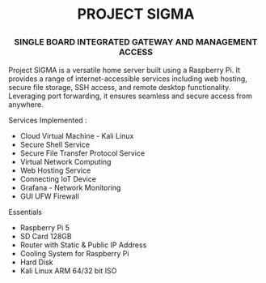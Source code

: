 <h1>
  <p align="center">
    PROJECT SIGMA
  </p>
</h1>

<h3>
  <p align="center">
    SINGLE BOARD INTEGRATED GATEWAY AND MANAGEMENT ACCESS
  </p>
</h3>

<p>
  Project SIGMA is a versatile home server built using a Raspberry Pi. It provides a range of internet-accessible services including web hosting, secure file storage, SSH access, and remote desktop functionality. Leveraging port forwarding, it ensures seamless and secure access from anywhere.

  Services Implemented :
  - Cloud Virtual Machine - Kali Linux
  - Secure Shell Service
  - Secure File Transfer Protocol Service
  - Virtual Network Computing
  - Web Hosting Service
  - Connecting IoT Device
  - Grafana - Network Monitoring
  - GUI UFW Firewall

  Essentials
  - Raspberry Pi 5
  - SD Card 128GB
  - Router with Static & Public IP Address
  - Cooling System for Raspberry Pi
  - Hard Disk
  - Kali Linux ARM 64/32 bit ISO
</p>
